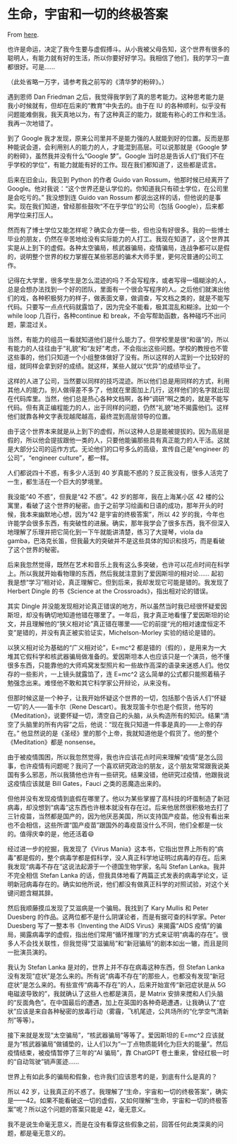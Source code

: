# 生命，宇宙和一切的终极答案

From [here](https://yinwang1.substack.com/p/4b7).

也许是命运，决定了我今生要与虚假搏斗。从小我被父母告知，这个世界有很多的聪明人，有能力就有好的生活，所以你要好好学习。我相信了他们，我的学习一直都很好。可是……

（此处省略一万字，请参考我之前写的《清华梦的粉碎》。）

遇到恩师 Dan Friedman 之后，我觉得我学到了真的思考能力。这种思考能力是我小时候就有，但却在后来的“教育”中失去的。由于在 IU 的各种顺利，似乎没有问题能难倒我，我天真地以为，有了这种真正的能力，就能有称心的工作和生活。我再一次地错了。

到了 Google 我才发现，原来公司里并不是能力强的人就能到好的位置。反而是那种能说会道，会利用别人的能力的人，才能混到高层。可以说那就是《Google 梦的粉碎》，虽然我并没有什么“Google 梦”。Google 当时总是告诉人们“我们不在乎学校的学位”，有能力就能有好的工作。现在我们都知道了，这些都是谎言。

后来在旧金山，我见到 Python 的作者 Guido van Rossum，他那时候已经离开了 Google。他对我说：“这个世界还是认学位的。你知道我只有硕士学位，在公司里是会吃亏的。” 我没想到连 Guido van Rossum 都说出这样的话，但他说的是事实。现在我们知道，曾经那些鼓吹“不在乎学位”的公司（包括 Google），后来都用学位来打压人。

然而有了博士学位又能怎样呢？确实会方便一些，但也没有好很多。我的一些博士毕业的朋友，仍然在辛苦地给没有实际能力的人打工。我现在知道了，这个世界其实是从上到下的虚假。各种太空骗局，核武器骗局，疫情骗局，连战争都可以是假的，说明整个世界的权力掌握在某些邪恶的骗术大师手里，更何况普通的公司工作。

记得在大学里，很多学生是怎么混迹的吗？不会写程序，或者写得一塌糊涂的人，总是会想办法找到一个好的团队，里面有一个很会写程序的人。之后他们就演出他们的戏，各种积极努力的样子，做表面文章，做调查，写文档之类的，就是不能写代码。只要写一点点代码就露馅了，因为完全不能看，极其混乱和糊涂。比如一个 while loop 几百行，各种continue 和 break，不会写帮助函数，各种碰巧不出问题，蒙混过关。

当然，有能力的组员一看就知道他们是什么能力了。但学校里是很“和谐”的，所以有能力的人往往由于“礼貌”和“友好”考虑，不会指出这些问题。学校的教授也不管这些事的，他们只知道一个小组整体做好了没有。所以这样的人混到一个比较好的组，就同样会拿到好的成绩。就这样，某些人就以“优异”的成绩毕业了。

这样的人进了公司，当然要以同样的技巧混迹。所以他们总是用同样的方式，利用其他人的能力。别人做得差不多了，他就在里面加上几行，这样他们的名字就出现在代码库里。当然，他们总是热心各种文档啊，各种“调研”啊之类的，就是不能写代码。但有真正编程能力的人，出于同样的问题，仍然“礼貌”地不揭露他们。这样他们就靠各种文字表现越爬越高，最终混到高层领导的位置。

由于这个世界本来就是从上到下的虚假，所以这种人总是能被提拔的。因为高层是假的，所以他会提拔跟他一类的人，只要他能骗那些具有真正能力的人干活。这就是大部分公司的运作方式。无论他们的口号多么的高级，宣传自己是“engineer 的公司”，“engineer culture”，都一样。

人们都说四十不惑，有多少人活到 40 岁真能不惑的？反正我没有，很多人活完了一生，都生活在一个巨大的梦境里。

我没能“40 不惑”，但我是“42 不惑”。42 岁的那年，我在上海某小区 42 楼的公寓里，看破了这个世界的秘密。由于之前学习绘画和日语的成功，那年开头的时候，我本来幽默地心想，因为“42 是宇宙的终极答案”，所以 42 岁的我，今年也许能学会很多东西，有突破性的进展。确实，那年我学会了很多东西，我不但深入地理解了乐理并把它简化到一下午就能讲清楚，练习了大提琴，viola da gamba，巴洛克长笛，但我最大的突破并不是这些具体的知识和技巧，而是看破了这个世界的秘密。

后来我忽然觉得，既然在艺术和音乐上我有这么多突破，也许可以花点时间在科学上。所以我就开始看物理的东西，然后我就注意到了爱因斯坦的相对论…… 起初我是想“学习”相对论，真正理解它。但到后来，我却发现它可能是错的。我发现了 Herbert Dingle 的书《Science at the Crossroads》，指出相对论的错误。

其实 Dingle 并没能发现相对论真正错误的地方，所以虽然当时我已经很怀疑爱因斯坦，却没有确切地知道他错在哪里了。一年后，我才真正地看懂了爱因斯坦的论文，并且理解他的“狭义相对论”真正错在哪里——它的前提“光的相对速度恒定不变”是错的，并没有真正被实验证实，Michelson-Morley 实验的结论是错的。

以狭义相对论为基础的“广义相对论”，E=mc^2 都是错的（假的），是用来为一大堆其它假科学和核武器骗局做准备的。爱因斯坦本人也应该只是一个演员，他不懂很多东西，只能靠他的大师鸡窝发型照片和一些故作高深的语录来迷惑人们。他仅存的一些影片，一上镜头就露馅了，连 E=mc^2 这么简单的公式都只能照着稿子勉强念出来。难怪他不敢和其它科学家公开辩论，从来没有。

但那时候这是一个种子，让我开始怀疑这个世界的一切，包括那个告诉人们“怀疑一切”的人——笛卡尔（Rene Descart）。我发现笛卡尔也是个假货，他写的《Meditation》，说要怀疑一切，清空自己的头脑，从头构造所有的知识。结果“清空了头脑里的所有内容”之后，他说：“现在我只知道一件事是真的——上帝的存在。” 他显然说的是《圣经》里的那个上帝，我就知道他是个假货了。他的整个《Meditation》都是 nonsense。

由于被疫情围困，所以我忽然觉得，我也许应该花点时间来理解“疫情”是怎么回事，也许疫情有问题呢？我问了一个喜欢研究政治的朋友，这个朋友常常跟我说美国有多么邪恶，所以我猜他也许有一些研究。结果没错，他研究过疫情，他跟我说这疫情应该就是 Bill Gates，Fauci 之类的恶魔造出来的。

但他并没有发现疫情到底假在哪里了。他以为某些掌握了高科技的坏蛋制造了新冠病毒，却没想到“病毒”这东西也许根本就没有存在过。后来他居然很积极地去打了三针疫苗，当然都是国产的，因为他厌恶美国，所以支持国产疫苗。他没有看出来也不会相信，这些所谓“国产疫苗”跟国外的毒疫苗没什么不同，他们全都是一伙的。值得庆幸的是，他还活着😄

经过进一步的挖掘，我发现了《Virus Mania》这本书，它指出世界上所有的“病毒”都是假的，整个病毒学都是假科学，没人真正科学地证明过病毒的存在。后来我发现“病毒不存在”这说法起源于一个德国生物学家，名叫 Stefan Lanka。我并不完全相信 Stefan Lanka 的话，但我具体地看了两篇正式发表的病毒学论文，证明新冠病毒存在的。确实如他所说，他们都没有做真正科学的对照试验，对这个关键问题含糊其辞。

然后我顺藤摸瓜发现了艾滋病是一个骗局。我找到了 Kary Mullis 和 Peter Duesberg 的作品。这两位都不是什么阴谋论者，而是有据可查的科学家。Peter Duesberg 写了一整本书《Inventing the AIDS Virus》来揭露“AIDS 疫情”的骗局，揭露病毒学的虚假，指出他们常用“循环推理”的方式来证明“病毒的存在”。很多人不会找关联性，但我觉得“艾滋骗局”和“新冠骗局”的剧本如出一辙，而且是同一批演员演的。

我认为 Stefan Lanka 是对的，世界上并不存在病毒这种东西，但 Stefan Lanka 没有发现“症状”是怎么来的。所有说“病毒不存在”的那些人，也都没有发现“新冠症状”是怎么来的。有些宣传“病毒不存在”的人，后来开始宣传“新冠症状是从 5G 电磁波导致的”，我就确认了这些人也都是演员，是 Matrix 安排来搅和人们头脑的“反面角色”。在中国最后的遭遇，加上在英国的各种奇葩遭遇，让我确认了“症状”应该是来自各种秘密的放毒行动（雾霾，飞机尾迹，公共场所的“化学空气清新剂”等等）。

接下来就是发现“太空骗局”，“核武器骗局”等等了。爱因斯坦的 E=mc^2 应该就是为“核武器骗局”做铺垫的，让人们以为“一丁点物质能转化为巨大的能量”。然后疫情结束，被疫情暂停了三年的“AI 骗局”，靠 ChatGPT 卷土重来，曾经红极一时的“自动驾驶”销声匿迹……

世界上有如此多的骗局和假象，也许我们应该思考的是，到底有什么是真的？

所以 42 岁，让我真正的不惑了。我理解了“生命，宇宙和一切的终极答案”，确实是——42。如果不能看破这一切的虚假，又如何理解“生命，宇宙和一切的终极答案”呢？所以这个问题的答案只能是 42，毫无意义。

我不是说生命毫无意义，而是在没有看穿这些假象之前，回答任何此类深奥的问题，都是毫无意义的。
